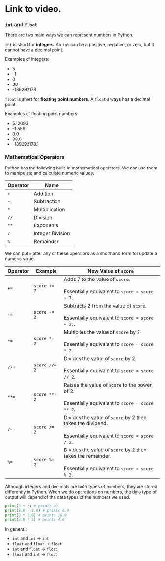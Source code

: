 # Link to video.

### `int` and `float`

There are two main ways we can represent numbers in Python.

`int` is short for **integers**. An `int` can be a positive, negative, or zero, but it cannot have a decimal point.

Examples of integers: 
* 5
* -1
* 0
* 38
* -189292178

`float` is short for **floating point numbers**. A `float` always has a decimal point.

Examples of floating point numbers: 
* 5.12093
* -1.556
* 0.0
* 38.0
* -189292178.1

### Mathematical Operators

Python has the following built-in mathematical operators. We can use them to manipulate and calculate numeric values.

| Operator | Name |
| --- | --- |
| `+`  | Addition |
| `-`  | Subtraction |
| `*`  | Multiplication |
| `//` | Division |
| `**` | Exponents |
| `/`  | Integer Division |
| `%`  | Remainder |

We can put `=` after any of these operators as a shorthand form for update a numeric value.

| Operator | Example | New Value of `score` |
| --- | --- | --- |
| `+=` | `score += 7` | Adds 7 to the value of `score`.<br><br/>Essentially equivalent to `score = score + 7`. |
| `-=` | `score -= 2` | Subtracts 2 from the value of `score`.<br><br/>Essentially equivalent to `score = score - 2;`. |
| `*=` | `score *= 2` | Multiplies the value of `score` by 2<br><br/> Essentially equivalent to `score = score * 2`. |
| `//=` | `score //= 2` | Divides the value of `score` by 2.<br><br/>Essentially equivalent to `score = score // 2`. |
| `**=` | `score **= 2` | Raises the value of `score` to the power of 2.<br><br/>Essentially equivalent to `score = score ** 2`. |
| `/=` | `score /= 2` | Divides the value of `score` by 2 then takes the dividend.<br><br/>Essentially equivalent to `score = score / 2`. |
| `%=` | `score %= 2` | Divides the value of `score` by 2 then takes the remainder.<br><br/>Essentially equivalent to `score = score % 2`. |

Although integers and decimals are both types of numbers, they are stored differently in Python. When we do operations on numbers, the data type of output will depend of the data types of the numbers we used.

```python
print(8 + 2) # prints 10
print(8.0 - 2.0) # prints 6.0
print(8 * 2.0) # prints 16.0
print(8.0 / 2) # prints 4.0
```

In general:
* `int` and `int` → `int`
* `float` and `float` → `float`
* `int` and `float` → `float`
* `float` and `int` → `float`
